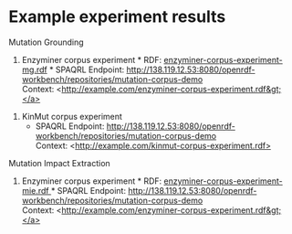 # Example experiment results #

Mutation Grounding

  1. Enzyminer corpus experiment
    * RDF: [enzyminer-corpus-experiment-mg.rdf](http://code.google.com/p/mutation-text-mining/downloads/detail?name=enzyminer-corpus-experiment-mg.rdf&can=2&q=)
    * SPAQRL Endpoint: http://138.119.12.53:8080/openrdf-workbench/repositories/mutation-corpus-demo <br> Context: <<a href='http://example.com/enzyminer-corpus-experiment.rdf>'>http://example.com/enzyminer-corpus-experiment.rdf&gt;</a>
</li></ul><ol><li>KinMut corpus experiment<br>
<ul><li>SPAQRL Endpoint: <a href='http://138.119.12.53:8080/openrdf-workbench/repositories/mutation-corpus-demo'>http://138.119.12.53:8080/openrdf-workbench/repositories/mutation-corpus-demo</a> <br> Context: <<a href='http://example.com/kinmut-corpus-experiment.rdf>'>http://example.com/kinmut-corpus-experiment.rdf&gt;</a></li></ul></li></ol>

Mutation Impact Extraction

  1. Enzyminer corpus experiment
    * RDF: [enzyminer-corpus-experiment-mie.rdf ](http://code.google.com/p/mutation-text-mining/downloads/detail?name=enzyminer-corpus-experiment-mie.rdf&can=2&q=)
    * SPAQRL Endpoint: http://138.119.12.53:8080/openrdf-workbench/repositories/mutation-corpus-demo <br> Context: <<a href='http://example.com/enzyminer-corpus-experiment.rdf>'>http://example.com/enzyminer-corpus-experiment.rdf&gt;</a>